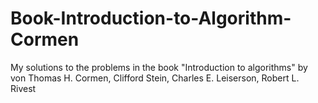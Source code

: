 # Book-Introduction-to-Algorithm-Cormen

My solutions to the problems in the book "Introduction to algorithms" by von Thomas H. Cormen, Clifford Stein, Charles E. Leiserson, Robert L. Rivest
